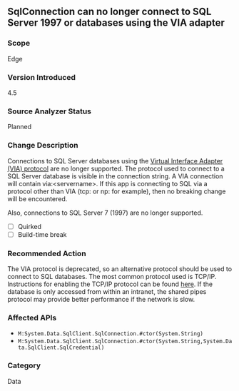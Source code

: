 ## SqlConnection can no longer connect to SQL Server 1997 or databases using the VIA adapter

### Scope
Edge

### Version Introduced
4.5

### Source Analyzer Status
Planned

### Change Description
Connections to SQL Server databases using the [Virtual Interface Adapter (VIA) protocol](https://technet.microsoft.com/library/ms191229%28v=sql.105%29.aspx) are no longer supported.
The protocol used to connect to a SQL Server database is visible in the connection string. A VIA connection will contain via:\<servername\>.
If this app is connecting to SQL via a protocol other than VIA (tcp: or np: for example), then no breaking change will be encountered.

Also, connections to SQL Server 7 (1997) are no longer supported.

- [ ] Quirked
- [ ] Build-time break

### Recommended Action
The VIA protocol is deprecated, so an alternative protocol should be used to connect to SQL databases. The most common protocol used is TCP/IP. Instructions for enabling the TCP/IP protocol can be found [here](https://msdn.microsoft.com/library/bb909712.aspx). If the database is only accessed from within an intranet, the shared pipes protocol may provide better performance if the network is slow.

### Affected APIs
* `M:System.Data.SqlClient.SqlConnection.#ctor(System.String)`
* `M:System.Data.SqlClient.SqlConnection.#ctor(System.String,System.Data.SqlClient.SqlCredential)`

### Category
Data

<!-- breaking change id: 70 -->
